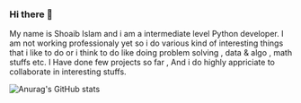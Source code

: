 ### Hi there 👋

<!--
**TheGreatestShoaib/TheGreatestShoaib** is a ✨ _special_ ✨ repository because its `README.md` (this file) appears on your GitHub profile.

Here are some ideas to get you started:

- 🔭 I’m currently working on ...
- 🌱 I’m currently learning ...
- 👯 I’m looking to collaborate on ...
- 🤔 I’m looking for help with ...
- 💬 Ask me about ...
- 📫 How to reach me: ...
- 😄 Pronouns: ...
- ⚡ Fun fact: ...
-->


My name is Shoaib Islam and i am a intermediate level Python developer.
I am not working professionaly yet so i do various kind of interesting things that i like to do or i think to do like doing problem solving , data & algo , math stuffs etc.
I Have done few projects so far , And i do highly appriciate to collaborate in interesting stuffs. 

![Anurag's GitHub stats](https://github-readme-stats.vercel.app/api?username=TheGreatestShoaib&show_icons=true&theme=tokyonight)
